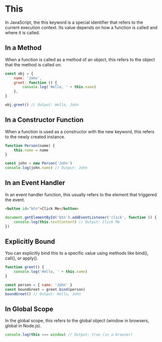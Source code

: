 # This

In JavaScript, the this keyword is a special identifier that refers to the current execution context. Its value depends on how a function is called and where it is called.

## In a Method

When a function is called as a method of an object, this refers to the object that the method is called on.

```js
const obj = {
    name: 'John',
    greet: function () {
        console.log('Hello, ' + this.name)
    },
}

obj.greet() // Output: Hello, John
```

## In a Constructor Function

When a function is used as a constructor with the new keyword, this refers to the newly created instance.

```js
function Person(name) {
    this.name = name
}

const john = new Person('John')
console.log(john.name) // Output: John
```

## In an Event Handler

In an event handler function, this usually refers to the element that triggered the event.

```html
<button id="btn">Click Me</button>
```

```js
document.getElementById('btn').addEventListener('click', function () {
    console.log(this.textContent) // Output: Click Me
})
```

## Explicitly Bound

You can explicitly bind this to a specific value using methods like bind(), call(), or apply().

```js
function greet() {
    console.log('Hello, ' + this.name)
}

const person = { name: 'John' }
const boundGreet = greet.bind(person)
boundGreet() // Output: Hello, John
```

## In Global Scope

In the global scope, this refers to the global object (window in browsers, global in Node.js).

```js
console.log(this === window) // Output: true (in a browser)
```
